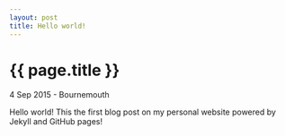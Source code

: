 ```yaml
---
layout: post
title: Hello world!
---
```

{{ page.title }}
=================

4 Sep 2015 - Bournemouth

Hello world! This the first blog post on my personal website powered by Jekyll and GitHub pages!
